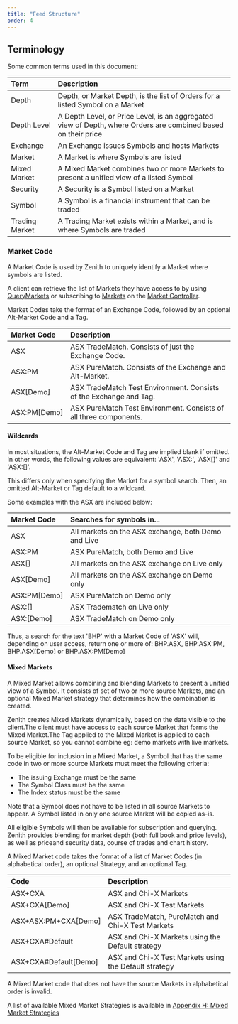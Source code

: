 ```yaml
---
title: "Feed Structure"
order: 4
---
```


## Terminology

Some common terms used in this document:

| Term | Description |
| :--- | :--- |
| Depth | Depth, or Market Depth, is the list of Orders for a listed Symbol on a Market |
| Depth Level | A Depth Level, or Price Level, is an aggregated view of Depth, where Orders are combined based on their price |
| Exchange | An Exchange issues Symbols and hosts Markets |
| Market | A Market is where Symbols are listed |
| Mixed Market | A Mixed Market combines two or more Markets to present a unified view of a listed Symbol |
| Security | A Security is a Symbol listed on a Market |
| Symbol | A Symbol is a financial instrument that can be traded |
| Trading Market | A Trading Market exists within a Market, and is where Symbols are traded |

### Market Code

A Market Code is used by Zenith to uniquely identify a Market where symbols are listed.

A client can retrieve the list of Markets they have access to by using [QueryMarkets](../../controllers/market/querymarkets/) or subscribing to [Markets](../../controllers/market/markets/) on the [Market Controller](../../controllers/market/).

Market Codes take the format of an Exchange Code, followed by an optional Alt-Market Code and a Tag.

| Market Code | Description |
| :--- | :--- |
| ASX | ASX TradeMatch. Consists of just the Exchange Code. |
| ASX:PM | ASX PureMatch. Consists of the Exchange and Alt-Market. |
| ASX\[Demo\] | ASX TradeMatch Test Environment. Consists of the Exchange and Tag. |
| ASX:PM\[Demo\] | ASX PureMatch Test Environment. Consists of all three components. |

#### Wildcards

In most situations, the Alt-Market Code and Tag are implied blank if omitted. In other words, the following values are equivalent: 'ASX', 'ASX:', 'ASX\[\]' and 'ASX:\[\]'.

This differs only when specifying the Market for a symbol search. Then, an omitted Alt-Market or Tag default to a wildcard.

Some examples with the ASX are included below:

| Market Code | Searches for symbols in... |
| :--- | :--- |
| ASX | All markets on the ASX exchange, both Demo and Live |
| ASX:PM | ASX PureMatch, both Demo and Live |
| ASX\[\] | All markets on the ASX exchange on Live only |
| ASX\[Demo\] | All markets on the ASX exchange on Demo only |
| ASX:PM\[Demo\] | ASX PureMatch on Demo only |
| ASX:\[\] | ASX Tradematch on Live only |
| ASX:\[Demo\] | ASX TradeMatch on Demo only |

Thus, a search for the text 'BHP' with a Market Code of 'ASX' will, depending on user access, return one or more of: BHP.ASX, BHP.ASX:PM, BHP.ASX\[Demo\] or BHP.ASX:PM\[Demo\]

#### Mixed Markets

A Mixed Market allows combining and blending Markets to present a unified view of a Symbol. It consists of set of two or more source Markets, and an optional Mixed Market strategy that determines how the combination is created.

Zenith creates Mixed Markets dynamically, based on the data visible to the client.The client must have access to each source Market that forms the Mixed Market.The Tag applied to the Mixed Market is applied to each source Market, so you cannot combine eg: demo markets with live markets.

To be eligible for inclusion in a Mixed Market, a Symbol that has the same code in two or more source Markets must meet the following criteria:

* The issuing Exchange must be the same
* The Symbol Class must be the same
* The Index status must be the same

Note that a Symbol does not have to be listed in all source Markets to appear. A Symbol listed in only one source Market will be copied as-is.

All eligible Symbols will then be available for subscription and querying. Zenith provides blending for market depth \(both full book and price levels\), as well as priceand security data, course of trades and chart history.

A Mixed Market code takes the format of a list of Market Codes \(in alphabetical order\), an optional Strategy, and an optional Tag.

| Code | Description |
| :--- | :--- |
| ASX+CXA | ASX and Chi-X Markets |
| ASX+CXA\[Demo\] | ASX and Chi-X Test Markets |
| ASX+ASX:PM+CXA\[Demo\] | ASX TradeMatch, PureMatch and Chi-X Test Markets |
| ASX+CXA\#Default | ASX and Chi-X Markets using the Default strategy |
| ASX+CXA\#Default\[Demo\] | ASX and Chi-X Test Markets using the Default strategy |

A Mixed Market code that does not have the source Markets in alphabetical order is invalid.

A list of available Mixed Market Strategies is available in [Appendix H: Mixed Market Strategies](../../appendices/h-mixed-market-strategies/)





